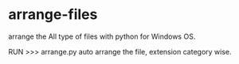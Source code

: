 # arrange-files
arrange the All type of files with python for Windows OS.

RUN >>> arrange.py
auto arrange the file, extension category wise.
